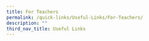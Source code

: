 ```yaml
---
title: For Teachers
permalink: /quick-links/Useful-Links/For-Teachers/
description: ""
third_nav_title: Useful Links
---
```

